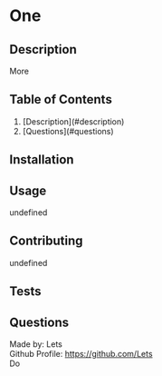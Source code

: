 # One
  
  ## Description
  
  More

   ## Table of Contents
  <ol>
    <li>[Description](#description)</li>
    <li>[Questions](#questions)</li>
  </ol>

  ## Installation
  <ol>
    
  </ol>

  ## Usage
  undefined
  
  ## Contributing
  undefined
  ## Tests
  <ol>
    
  </ol>

  ## Questions 
  
  Made by: Lets<br />
  Github Profile: https://github.com/Lets<br />Do 
  
